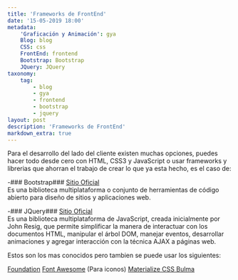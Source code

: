 ```yaml
---
title: 'Frameworks de FrontEnd'
date: '15-05-2019 18:00'
metadata:
    'Graficación y Animación': gya
    Blog: blog
    CSS: css
    FrontEnd: frontend
    Bootstrap: Bootstrap
    JQuery: JQuery
taxonomy:
    tag:
        - blog
        - gya
        - frontend
        - bootstrap
        - jquery
layout: post
description: 'Frameworks de FrontEnd'
markdown_extra: true
---
```


Para el desarrollo del lado del cliente existen muchas opciones, puedes hacer todo desde cero con HTML, CSS3 y JavaScript o usar frameworks y librerias que ahorran el trabajo de crear lo que ya esta hecho, es el caso de:

-### Bootstrap###
[Sitio Oficial](https://getbootstrap.com/) <br>
Es una biblioteca multiplataforma o conjunto de herramientas de código abierto para diseño de sitios y aplicaciones web.

-### JQuery###
[Sitio Oficial](https://jquery.com/) <br>
Es una biblioteca multiplataforma de JavaScript, creada inicialmente por John Resig, que permite simplificar la manera de interactuar con los documentos HTML, manipular el árbol DOM, manejar eventos, desarrollar animaciones y agregar interacción con la técnica AJAX a páginas web.

Estos son los mas conocidos pero tambien se puede usar los siguientes:

[Foundation](https://foundation.zurb.com/)
[Font Awesome](https://fontawesome.com/) (Para iconos)
[Materialize CSS ](https://materializecss.com/)
[Bulma](https://bulma.io/)

  

